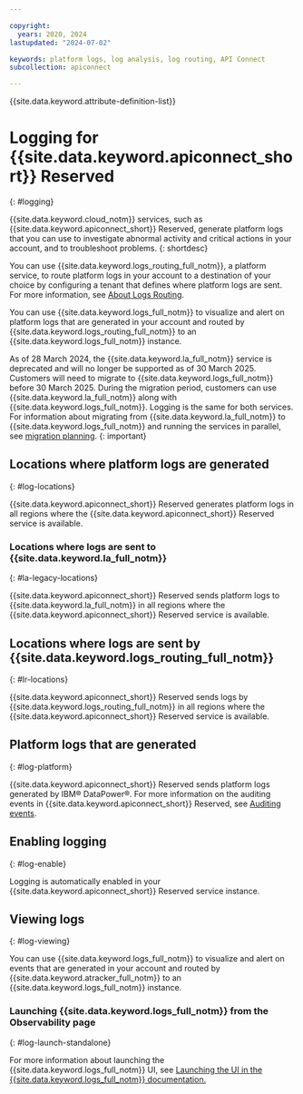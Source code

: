 ```yaml
---

copyright:
  years: 2020, 2024
lastupdated: "2024-07-02"

keywords: platform logs, log analysis, log routing, API Connect
subcollection: apiconnect

---
```


{{site.data.keyword.attribute-definition-list}}

# Logging for {{site.data.keyword.apiconnect_short}} Reserved
{: #logging}

{{site.data.keyword.cloud_notm}} services, such as {{site.data.keyword.apiconnect_short}} Reserved, generate platform logs that you can use to investigate abnormal activity and critical actions in your account, and to troubleshoot problems.
{: shortdesc}

You can use {{site.data.keyword.logs_routing_full_notm}}, a platform service, to route platform logs in your account to a destination of your choice by configuring a tenant that defines where platform logs are sent. For more information, see [About Logs Routing](/docs/logs-router?topic=logs-router-about).

You can use {{site.data.keyword.logs_full_notm}} to visualize and alert on platform logs that are generated in your account and routed by {{site.data.keyword.logs_routing_full_notm}} to an {{site.data.keyword.logs_full_notm}} instance.



As of 28 March 2024, the {{site.data.keyword.la_full_notm}} service is deprecated and will no longer be supported as of 30 March 2025. Customers will need to migrate to {{site.data.keyword.logs_full_notm}} before 30 March 2025. During the migration period, customers can use {{site.data.keyword.la_full_notm}} along with {{site.data.keyword.logs_full_notm}}. Logging is the same for both services. For information about migrating from {{site.data.keyword.la_full_notm}} to {{site.data.keyword.logs_full_notm}} and running the services in parallel, see [migration planning](/docs/cloud-logs?topic=cloud-logs-migration-intro).
{: important}

## Locations where platform logs are generated
{: #log-locations}

{{site.data.keyword.apiconnect_short}} Reserved generates platform logs in all regions where the {{site.data.keyword.apiconnect_short}} Reserved service is available.


### Locations where logs are sent to {{site.data.keyword.la_full_notm}}
{: #la-legacy-locations}



{{site.data.keyword.apiconnect_short}} Reserved sends platform logs to {{site.data.keyword.la_full_notm}} in all regions where the {{site.data.keyword.apiconnect_short}} Reserved service is available.


## Locations where logs are sent by {{site.data.keyword.logs_routing_full_notm}}
{: #lr-locations}



{{site.data.keyword.apiconnect_short}} Reserved sends logs by {{site.data.keyword.logs_routing_full_notm}} in all regions where the {{site.data.keyword.apiconnect_short}} Reserved service is available.

## Platform logs that are generated
{: #log-platform}




{{site.data.keyword.apiconnect_short}} Reserved sends platform logs generated by IBM&reg; DataPower&reg;. For more information on the auditing events in {{site.data.keyword.apiconnect_short}} Reserved, see [Auditing events](at-events.md).


## Enabling logging
{: #log-enable}

Logging is automatically enabled in your {{site.data.keyword.apiconnect_short}} Reserved service instance.

## Viewing logs
{: #log-viewing}


You can use {{site.data.keyword.logs_full_notm}} to visualize and alert on events that are generated in your account and routed by {{site.data.keyword.atracker_full_notm}} to an {{site.data.keyword.logs_full_notm}} instance.

### Launching {{site.data.keyword.logs_full_notm}} from the Observability page
{: #log-launch-standalone}



For more information about launching the {{site.data.keyword.logs_full_notm}} UI, see [Launching the UI in the {{site.data.keyword.logs_full_notm}} documentation.](/docs/cloud-logs?topic=cloud-logs-instance-launch)
